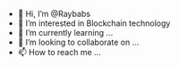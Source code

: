- 👋 Hi, I’m @Raybabs
- 👀 I’m interested in Blockchain technology 
- 🌱 I’m currently learning ...
- 💞️ I’m looking to collaborate on ...
- 📫 How to reach me ...

<!---
Raybabs/Raybabs is a ✨ special ✨ repository because its `README.md` (this file) appears on your GitHub profile.
You can click the Preview link to take a look at your changes.
--->
